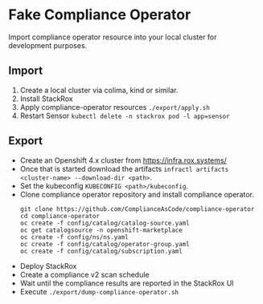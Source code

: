# Fake Compliance Operator

Import compliance operator resource into your local cluster for development purposes.

## Import

1. Create a local cluster via colima, kind or similar.
2. Install StackRox
3. Apply compliance-operator resources `./export/apply.sh`
4. Restart Sensor `kubectl delete -n stackrox pod -l app=sensor`

## Export

 - Create an Openshift 4.x cluster from https://infra.rox.systems/
 - Once that is started download the artifacts `infractl artifacts <cluster-name> --download-dir <path>`.
 - Set the kubeconfig `KUBECONFIG <path>/kubeconfig`.
 - Clone compliance operator repository and install compliance operator.
   ```
   git clone https://github.com/ComplianceAsCode/compliance-operator
   cd compliance-operator
   oc create -f config/catalog/catalog-source.yaml
   oc get catalogsource -n openshift-marketplace
   oc create -f config/ns/ns.yaml
   oc create -f config/catalog/operator-group.yaml
   oc create -f config/catalog/subscription.yaml
   ```
 - Deploy StackRox
 - Create a compliance v2 scan schedule
 - Wait until the compliance results are reported in the StackRox UI
 - Execute `./export/dump-compliance-operator.sh`
